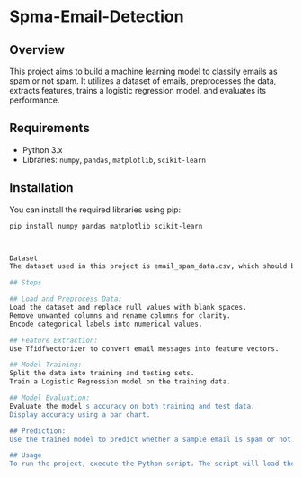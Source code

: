# Spma-Email-Detection

## Overview
This project aims to build a machine learning model to classify emails as spam or not spam. It utilizes a dataset of emails, preprocesses the data, extracts features, trains a logistic regression model, and evaluates its performance.

## Requirements
- Python 3.x
- Libraries: `numpy`, `pandas`, `matplotlib`, `scikit-learn`

## Installation
You can install the required libraries using pip:
```bash
pip install numpy pandas matplotlib scikit-learn



Dataset
The dataset used in this project is email_spam_data.csv, which should be placed in the D:/ directory. The dataset contains email messages and their labels (spam or ham).

## Steps

## Load and Preprocess Data:
Load the dataset and replace null values with blank spaces.
Remove unwanted columns and rename columns for clarity.
Encode categorical labels into numerical values.

## Feature Extraction:
Use TfidfVectorizer to convert email messages into feature vectors.

## Model Training:
Split the data into training and testing sets.
Train a Logistic Regression model on the training data.

## Model Evaluation:
Evaluate the model's accuracy on both training and test data.
Display accuracy using a bar chart.

## Prediction:
Use the trained model to predict whether a sample email is spam or not.

## Usage
To run the project, execute the Python script. The script will load the dataset, preprocess it, train the model, evaluate its performance, and predict the category of a sample email.

